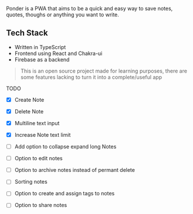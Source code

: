 Ponder is a PWA that aims to be a quick and easy way to save notes, quotes, thoughs or anything you want to write.

## Tech Stack
- Written in TypeScript
- Frontend using React and Chakra-ui
- Firebase as a backend 

> This is an open source project made for learning purposes, there are some features lacking to turn it into a complete/useful app


TODO
- [x] Create Note
- [x] Delete Note
- [x] Multiline text input
- [x] Increase Note text limit
- [ ] Add option to collapse expand long Notes
- [ ] Option to edit notes
- [ ] Option to archive notes instead of permant delete
- [ ] Sorting notes
- [ ] Option to create and assign tags to notes
- [ ] Option to share notes


